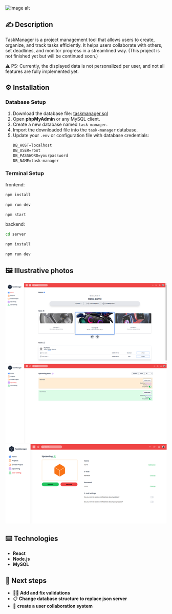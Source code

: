 ![image alt](https://github.com/0H3rY0/Task-Manager/blob/0f329a1a7b83b96758e630a23297637144cb7a5b/%F0%9F%92%BBTaskManager.png)

## ✍️ Description
TaskManager is a project management tool that allows users to create, organize, and track tasks efficiently. It helps users collaborate with others, set deadlines, and monitor progress in a streamlined way.
(This project is not finished yet but will be continued soon.)

⚠️ PS: Currently, the displayed data is not personalized per user, and not all features are fully implemented yet.

## ⚙️ Installation

### Database Setup

1. Download the database file: [taskmanager.sql](database/task-manager.sql)
2. Open **phpMyAdmin** or any MySQL client.
3. Create a new database named `task-manager`.
4. Import the downloaded file into the `task-manager` database.
5. Update your `.env` or configuration file with database credentials:
   ```env
   DB_HOST=localhost
   DB_USER=root
   DB_PASSWORD=yourpassword
   DB_NAME=task-manager

### Terminal Setup
frontend: 

```bash
npm install
```

```bash
npm run dev
```

```bash
npm start
```

backend: 

```bash
cd server
```

```bash
npm install
```

```bash
npm run dev
```

## 🖼️ Illustrative photos
![image alt](https://github.com/0H3rY0/Task-Manager/blob/e0158f9f549e0c3a9833447ffb7445e4969db4fa/Home.png)
![image alt](https://github.com/0H3rY0/Task-Manager/blob/e0158f9f549e0c3a9833447ffb7445e4969db4fa/Upcoming.png)
![image alt](https://github.com/0H3rY0/Task-Manager/blob/e0158f9f549e0c3a9833447ffb7445e4969db4fa/User.png)

## ⌨️ Technologies
- **React**
- **Node.js**
- **MySQL**

## 🔮 Next steps

- 👷‍♂️ **Add and fix validations**
- 📋 **Change database structure to replace json server**
- 👤 **create a user collaboration system**
